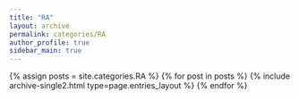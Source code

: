 ```yaml
---
title: "RA"
layout: archive
permalink: categories/RA
author_profile: true
sidebar_main: true
---
```


{% assign posts = site.categories.RA %}
{% for post in posts %} {% include archive-single2.html type=page.entries_layout %} {% endfor %}

